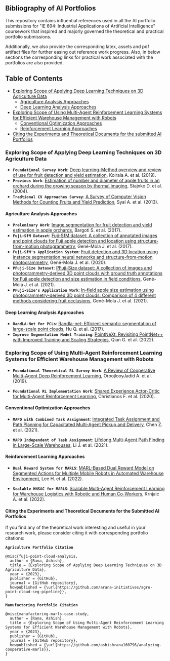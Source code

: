 ## Bibliography of AI Portfolios

This repository contains influential references used in all the AI portfolio submissions for
"IE 694: Industrial Applications of Artificial Intelligence" coursework
that inspired and majorly governed the theoretical and practical portfolio submissions.

Additionally, we also provide the corresponding latex, assets and pdf artifact files for further easing out reference work progress.
Also, in below sections the corresponding links for practical work associated with the portfolios are also provided.

## Table of Contents

* [Exploring Scope of Applying Deep Learning Techniques on 3D Agriculture Data](#exploring-scope-of-applying-deep-learning-techniques-on-3d-agriculture-data)
  * [Agriculture Analysis Approaches](#agriculture-analysis-approaches)
  * [Deep Learning Analysis Approaches](#deep-learning-analysis-approaches)
* [Exploring Scope of Using Multi-Agent Reinforcement Learning Systems for Efficient Warehouse Management with Robots](exploring-scope-of-using-multi-agent-reinforcement-learning-systems-for-efficient-warehouse-management-with-robots)
  * [Conventional Optimization Approaches](#conventional-optimization-approaches)
  * [Reinforcement Learning Approaches](#reinforcement-learning-approaches)
* [Citing the Experiments and Theoretical Documents for the submitted AI Portfolios](#citing-the-experiments-and-theoretical-documents-for-the-submitted-ai-portfolios)

### Exploring Scope of Applying Deep Learning Techniques on 3D Agriculture Data

* **`Foundational Survey Work`**: [Deep learning–Method overview and review of use for fruit detection and yield estimation](https://doi.org/10.1016/j.compag.2019.04.017), Koirala A. et al. (2019).
* **`Previous Work`**: [Estimation of number and diameter of apple fruits in an orchard during the growing season by thermal imaging](https://doi.org/10.1016/S0168-1699(03)00086-3), Stajnko D. et al. (2004).
* **`Tradtional CV Approaches Survey`**: [A  Survey of Computer Vision Methods for Counting Fruits and Yield Prediction](http://www.ijcse.net/docs/IJCSE13-02-06-038.pdf), Syal A. et al. (2013).

#### Agriculture Analysis Approaches

* **`Preleminary Work`**: [Image segmentation for fruit detection and yield estimation in apple orchards](https://doi.org/10.1002/rob.21699), Bargoti S. et al. (2017).
* **`Fuji-SfM Dataset`**: [Fuji-SfM dataset: A collection of annotated images and point clouds for Fuji apple detection and location using structure-from-motion photogrammetry](https://doi.org/10.1016/j.dib.2020.105591), Gené-Mola J. et al. (2017).
* **`Fuji-SfM's Application System`**: [Fruit detection and 3D location using instance segmentation neural networks and structure-from-motion photogrammetry](https://doi.org/10.1016/j.compag.2019.105165), Gené-Mola J. et al. (2020).
* **`PFuji-Size Dataset`**: [PFuji-Size dataset: A collection of images and photogrammetry-derived 3D point clouds with ground truth annotations for Fuji apple detection and size estimation in ﬁeld conditions](https://doi.org/10.1016/j.dib.2021.107629), Gené-Mola J. et al. (2021).
* **`PFuji-Size's Application Work`**: [In-field apple size estimation using photogrammetry-derived 3D point clouds: Comparison of 4 different methods considering fruit occlusions](https://doi.org/10.1016/j.compag.2021.106343), Gené-Mola J. et al. (2021).

#### Deep Learning Analysis Approaches

* **`RandLA-Net for PCLs`**: [Randla-net: Efficient semantic segmentation of large-scale point clouds](https://arxiv.org/abs/1911.11236), Hu Q. et al. (2017).
* **`Improve Segmentation Model Training`**: [PointNeXt: Revisiting PointNet++ with Improved Training and Scaling Strategies](https://arxiv.org/abs/2206.04670), Qian G. et al. (2022).

### Exploring Scope of Using Multi-Agent Reinforcement Learning Systems for Efficient Warehouse Management with Robots

* **`Foundational Theoretical RL Survey Work`**: [A Review of Cooperative Multi-Agent Deep Reinforcement Learning](https://arxiv.org/abs/1908.03963), OroojlooyJadid A. et al. (2019).

* **`Foundational RL Implementation Work`**: [Shared Experience Actor-Critic for Multi-Agent Reinforcement Learning](https://arxiv.org/abs/2006.07169), Christianos F. et al. (2020).

#### Conventional Optimization Approaches

* **`MAPD with Combined Task Assignment`**: [Integrated Task Assignment and Path Planning for Capacitated Multi-Agent Pickup and Delivery](https://ieeexplore.ieee.org/abstract/document/9410352), Chen Z. et al. (2021).

* **`MAPD Independent of Task Assignment`**: [Lifelong Multi-Agent Path Finding in Large-Scale Warehouses](https://arxiv.org/abs/2005.07371), Li J. et al. (2021).

#### Reinforcement Learning Approaches

* **`Dual Reward System for MARLS`**: [MARL-Based Dual Reward Model on Segmented Actions for Multiple Mobile Robots in Automated Warehouse Environment](https://www.mdpi.com/2076-3417/12/9/4703), Lee H. et al. (2022).

* **`Scalable HNSAC for MARLS`**: [Scalable Multi-Agent Reinforcement Learning for Warehouse Logistics with Robotic and Human Co-Workers](https://arxiv.org/abs/2212.11498), Krnjaic A. et al. (2022).

#### Citing the Experiments and Theoretical Documents for the Submitted AI Portfolios

If you find any of the theoretical work interesting and useful in your research work, please consider citing it with
corresponding portfolio citations:

**`Agriculture Portfolio Citation`**

```
@misc{fuji-point-cloud-analysis,
  author = {Rana, Ashish},
  title = {Exploring Scope of Applying Deep Learning Techniques on 3D Agriculture Data},
  year = {2023},
  publisher = {GitHub},
  journal = {GitHub repository},
  howpublished = {\url{https://github.com/arana-initiatives/agro-point-cloud-seg-pipeline}},
}
```

**`Manufactoring Portfolio Citation`**

```
@misc{manufactoring-marls-case-study,
  author = {Rana, Ashish},
  title = {Exploring Scope of Using Multi-Agent Reinforcement Learning Systems for Efficient Warehouse Management with Robots},
  year = {2023},
  publisher = {GitHub},
  journal = {GitHub repository},
  howpublished = {\url{https://github.com/ashishrana160796/analyzing-cooperative-marls}},
}
```
